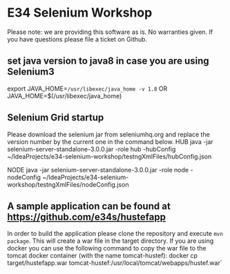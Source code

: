 # E34 Selenium Workshop 
Please note: we are providing this software as is. No warranties given. If you have questions please file a ticket on Github. 

## set java version to java8 in case you are using Selenium3 
export JAVA_HOME=`/usr/libexec/java_home -v 1.8`
OR
JAVA_HOME=$(/usr/libexec/java_home)


## Selenium Grid startup 
Please download the selenium jar from seleniumhq.org and replace the version number by the current one in the command below. 
HUB
java -jar selenium-server-standalone-3.0.0.jar -role hub -hubConfig ~/IdeaProjects/e34-selenium-workshop/testngXmlFiles/hubConfig.json

NODE
java -jar selenium-server-standalone-3.0.0.jar -role node -nodeConfig ~/IdeaProjects/e34-selenium-workshop/testngXmlFiles/nodeConfig.json


## A sample application can be found at https://github.com/e34s/hustefapp 
In order to build the application please clone the repository and execute `mvn package`. This will create a war file in the target directory. If you are using docker you can use the 
following command to copy the war file to the tomcat docker container (with the name tomcat-hustef): 
docker cp target/hustefapp.war tomcat-hustef:/usr/local/tomcat/webapps/hustef.war`
